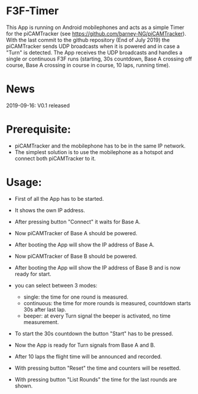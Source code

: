 # F3F-Timer

This App is running on Android mobilephones and acts as a simple Timer for the piCAMTracker (see https://github.com/barney-NG/piCAMTracker).
With the last commit to the github repository (End of July 2019) the piCAMTracker sends UDP broadcasts when it is powered and in case a "Turn" is detected.
The App receives the UDP broadcasts and handles a single or continuous F3F runs (starting, 30s countdown, Base A crossing off course, Base A crossing in course in course, 10 laps, running time).

# News
2019-09-16: V0.1 released

# Prerequisite:

* piCAMTracker and the mobilephone has to be in the same IP network.
* The simplest solution is to use the mobilephone as a hotspot and connect both piCAMTracker to it.

# Usage:

* First of all the App has to be started.
* It shows the own IP address.
* After pressing button "Connect" it waits for Base A.
* Now piCAMTracker of Base A should be powered.
* After booting the App will show the IP address of Base A.
* Now piCAMTracker of Base B should be powered.
* After booting the App will show the IP address of Base B and is now ready for start.
* you can select between 3 modes:
  * single: the time for one round is measured.
  * continuous: the time for more rounds is measured, countdown starts 30s after last lap.
  * beeper: at every Turn signal the beeper is activated, no time measurement.

* To start the 30s countdown the button "Start" has to be pressed.
* Now the App is ready for Turn signals from Base A and B.
* After 10 laps the flight time will be announced and recorded.
* With pressing button "Reset" the time and counters will be resetted.
* With pressing button "List Rounds" the time for the last rounds are shown.

